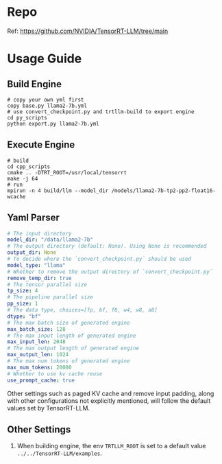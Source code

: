 # Repo
Ref: https://github.com/NVIDIA/TensorRT-LLM/tree/main

# Usage Guide
## Build Engine
```shell
# copy your own yml first
copy base.py llama2-7b.yml
# use convert_checkpoint.py and trtllm-build to export engine
cd py_scripts
python export.py llama2-7b.yml 
```
## Execute Engine
```shell
# build
cd cpp_scripts
cmake .. -DTRT_ROOT=/usr/local/tensorrt
make -j 64
# run
mpirun -n 4 build/llm --model_dir /models/llama2-7b-tp2-pp2-float16-wcache
```
## Yaml Parser
```yaml
# The input directory
model_dir: "/data/llama2-7b"
# The output directory (default: None). Using None is recommended
output_dir: None
# To decide where the `convert_checkpoint.py` should be used
model_type: "llama"
# Whether to remove the output directory of `convert_checkpoint.py`
remove_temp_dir: true
# The tensor parallel size
tp_size: 4
# The pipeline parallel size
pp_size: 1
# The data type, choices=[fp, bf, f8, w4, w8, a8]
dtype: "bf"
# The max batch size of generated engine
max_batch_size: 128
# The max input length of generated engine
max_input_len: 2048
# The max output length of generated engine
max_output_len: 1024
# The max num tokens of generated engine
max_num_tokens: 20000
# Whether to use kv cache reuse
use_prompt_cache: true
```
Other settings such as paged KV cache and remove input padding, along with other configurations not explicitly mentioned, will follow the default values set by TensorRT-LLM.
## Other Settings
1. When building engine, the env `TRTLLM_ROOT` is set to a default value `../../TensorRT-LLM/examples`.